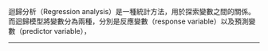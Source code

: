 迴歸分析（Regression analysis）是一種統計方法，用於探索變數之間的關係。
而迴歸模型將變數分為兩種，分別是反應變數（response variable）以及預測變數（predictor variable），
- - -